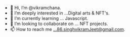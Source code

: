 - 👋 Hi, I’m @vikramchana.
- 👀 I’m  deeply interested in ...Digital arts & NFT's. 
- 🌱 I’m currently learning ... Javascript.
- 💞️ I’m looking to collaborate on ... NFT projects.
- 📫 How to reach me ...86.singhvikramJeet@gmail.com.

<!---
vikramchana/vikramchana is a ✨ special ✨ repository because its `README.md` (this file) appears on your GitHub profile.
You can click the Preview link to take a look at your changes.
--->
